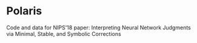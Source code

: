 # Polaris
Code and data for NIPS'18 paper: Interpreting Neural Network Judgments via Minimal, Stable, and Symbolic Corrections 
